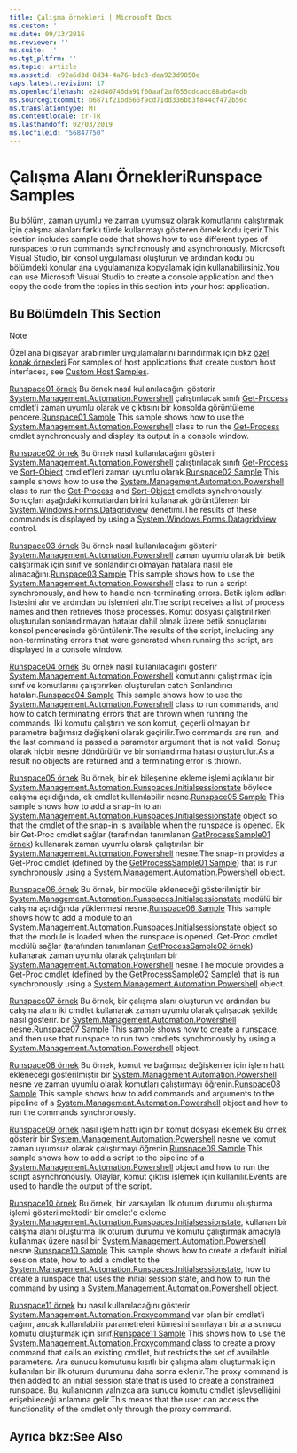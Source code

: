 ```yaml
---
title: Çalışma örnekleri | Microsoft Docs
ms.custom: ''
ms.date: 09/13/2016
ms.reviewer: ''
ms.suite: ''
ms.tgt_pltfrm: ''
ms.topic: article
ms.assetid: c92a6d3d-8d34-4a76-bdc3-dea923d9858e
caps.latest.revision: 17
ms.openlocfilehash: e24d40746da91f60aaf2af655ddcadc88ab6a4db
ms.sourcegitcommit: b6871f21bd666f9cd71dd336bb3f844cf472b56c
ms.translationtype: MT
ms.contentlocale: tr-TR
ms.lasthandoff: 02/03/2019
ms.locfileid: "56847750"
---
```

# <a name="runspace-samples"></a><span data-ttu-id="dc617-102">Çalışma Alanı Örnekleri</span><span class="sxs-lookup"><span data-stu-id="dc617-102">Runspace Samples</span></span>

<span data-ttu-id="dc617-103">Bu bölüm, zaman uyumlu ve zaman uyumsuz olarak komutlarını çalıştırmak için çalışma alanları farklı türde kullanmayı gösteren örnek kodu içerir.</span><span class="sxs-lookup"><span data-stu-id="dc617-103">This section includes sample code that shows how to use different types of runspaces to run commands synchronously and asynchronously.</span></span> <span data-ttu-id="dc617-104">Microsoft Visual Studio, bir konsol uygulaması oluşturun ve ardından kodu bu bölümdeki konular ana uygulamanıza kopyalamak için kullanabilirsiniz.</span><span class="sxs-lookup"><span data-stu-id="dc617-104">You can use Microsoft Visual Studio to create a console application and then copy the code from the topics in this section into your host application.</span></span>

## <a name="in-this-section"></a><span data-ttu-id="dc617-105">Bu Bölümde</span><span class="sxs-lookup"><span data-stu-id="dc617-105">In This Section</span></span>

> [!NOTE]
> <span data-ttu-id="dc617-106">Özel ana bilgisayar arabirimler uygulamalarını barındırmak için bkz [özel konak örnekleri](./custom-host-samples.md).</span><span class="sxs-lookup"><span data-stu-id="dc617-106">For samples of host applications that create custom host interfaces, see [Custom Host Samples](./custom-host-samples.md).</span></span>

 <span data-ttu-id="dc617-107">[Runspace01 örnek](./runspace01-sample.md) Bu örnek nasıl kullanılacağını gösterir [System.Management.Automation.Powershell](/dotnet/api/system.management.automation.powershell) çalıştırılacak sınıfı [Get-Process](/powershell/module/Microsoft.PowerShell.Management/Get-Process) cmdlet'i zaman uyumlu olarak ve çıktısını bir konsolda görüntüleme pencere.</span><span class="sxs-lookup"><span data-stu-id="dc617-107">[Runspace01 Sample](./runspace01-sample.md) This sample shows how to use the [System.Management.Automation.Powershell](/dotnet/api/system.management.automation.powershell) class to run the [Get-Process](/powershell/module/Microsoft.PowerShell.Management/Get-Process) cmdlet synchronously and display its output in a console window.</span></span>

 <span data-ttu-id="dc617-108">[Runspace02 örnek](./runspace02-sample.md) Bu örnek nasıl kullanılacağını gösterir [System.Management.Automation.Powershell](/dotnet/api/system.management.automation.powershell) çalıştırılacak sınıfı [Get-Process](/powershell/module/Microsoft.PowerShell.Management/Get-Process) ve [Sort-Object](/powershell/module/Microsoft.PowerShell.Utility/Sort-Object) cmdlet'leri zaman uyumlu olarak.</span><span class="sxs-lookup"><span data-stu-id="dc617-108">[Runspace02 Sample](./runspace02-sample.md) This sample shows how to use the [System.Management.Automation.Powershell](/dotnet/api/system.management.automation.powershell) class to run the [Get-Process](/powershell/module/Microsoft.PowerShell.Management/Get-Process) and [Sort-Object](/powershell/module/Microsoft.PowerShell.Utility/Sort-Object) cmdlets synchronously.</span></span> <span data-ttu-id="dc617-109">Sonuçları aşağıdaki komutlardan birini kullanarak görüntülenen bir [System.Windows.Forms.Datagridview](/dotnet/api/System.Windows.Forms.DataGridView) denetimi.</span><span class="sxs-lookup"><span data-stu-id="dc617-109">The results of these commands is displayed by using a [System.Windows.Forms.Datagridview](/dotnet/api/System.Windows.Forms.DataGridView) control.</span></span>

 <span data-ttu-id="dc617-110">[Runspace03 örnek](./runspace03-sample.md) Bu örnek nasıl kullanılacağını gösterir [System.Management.Automation.Powershell](/dotnet/api/system.management.automation.powershell) zaman uyumlu olarak bir betik çalıştırmak için sınıf ve sonlandırıcı olmayan hatalara nasıl ele alınacağını.</span><span class="sxs-lookup"><span data-stu-id="dc617-110">[Runspace03 Sample](./runspace03-sample.md) This sample shows how to use the [System.Management.Automation.Powershell](/dotnet/api/system.management.automation.powershell) class to run a script synchronously, and how to handle non-terminating errors.</span></span> <span data-ttu-id="dc617-111">Betik işlem adları listesini alır ve ardından bu işlemleri alır.</span><span class="sxs-lookup"><span data-stu-id="dc617-111">The script receives a list of process names and then retrieves those processes.</span></span> <span data-ttu-id="dc617-112">Komut dosyası çalıştırılırken oluşturulan sonlandırmayan hatalar dahil olmak üzere betik sonuçlarını konsol penceresinde görüntülenir.</span><span class="sxs-lookup"><span data-stu-id="dc617-112">The results of the script, including any non-terminating errors that were generated when running the script, are displayed in a console window.</span></span>

 <span data-ttu-id="dc617-113">[Runspace04 örnek](./runspace04-sample.md) Bu örnek nasıl kullanılacağını gösterir [System.Management.Automation.Powershell](/dotnet/api/system.management.automation.powershell) komutlarını çalıştırmak için sınıf ve komutlarını çalıştırırken oluşturulan catch Sonlandırıcı hataları.</span><span class="sxs-lookup"><span data-stu-id="dc617-113">[Runspace04 Sample](./runspace04-sample.md) This sample shows how to use the [System.Management.Automation.Powershell](/dotnet/api/system.management.automation.powershell) class to run commands, and how to catch terminating errors that are thrown when running the commands.</span></span> <span data-ttu-id="dc617-114">İki komutu çalıştırın ve son komut, geçerli olmayan bir parametre bağımsız değişkeni olarak geçirilir.</span><span class="sxs-lookup"><span data-stu-id="dc617-114">Two commands are run, and the last command is passed a parameter argument that is not valid.</span></span> <span data-ttu-id="dc617-115">Sonuç olarak hiçbir nesne döndürülür ve bir sonlandırma hatası oluşturulur.</span><span class="sxs-lookup"><span data-stu-id="dc617-115">As a result no objects are returned and a terminating error is thrown.</span></span>

 <span data-ttu-id="dc617-116">[Runspace05 örnek](./runspace05-sample.md) Bu örnek, bir ek bileşenine ekleme işlemi açıklanır bir [System.Management.Automation.Runspaces.Initialsessionstate](/dotnet/api/System.Management.Automation.Runspaces.InitialSessionState) böylece çalışma açıldığında, ek cmdlet kullanılabilir nesne.</span><span class="sxs-lookup"><span data-stu-id="dc617-116">[Runspace05 Sample](./runspace05-sample.md) This sample shows how to add a snap-in to an [System.Management.Automation.Runspaces.Initialsessionstate](/dotnet/api/System.Management.Automation.Runspaces.InitialSessionState) object so that the cmdlet of the snap-in is available when the runspace is opened.</span></span> <span data-ttu-id="dc617-117">Ek bir Get-Proc cmdlet sağlar (tarafından tanımlanan [GetProcessSample01 örnek](../cmdlet/getprocesssample01-sample.md)) kullanarak zaman uyumlu olarak çalıştırılan bir [System.Management.Automation.Powershell](/dotnet/api/system.management.automation.powershell) nesne.</span><span class="sxs-lookup"><span data-stu-id="dc617-117">The snap-in provides a Get-Proc cmdlet (defined by the [GetProcessSample01 Sample](../cmdlet/getprocesssample01-sample.md)) that is run synchronously using a [System.Management.Automation.Powershell](/dotnet/api/system.management.automation.powershell) object.</span></span>

 <span data-ttu-id="dc617-118">[Runspace06 örnek](./runspace06-sample.md) Bu örnek, bir modüle ekleneceği gösterilmiştir bir [System.Management.Automation.Runspaces.Initialsessionstate](/dotnet/api/System.Management.Automation.Runspaces.InitialSessionState) modülü bir çalışma açıldığında yüklenmesi nesne.</span><span class="sxs-lookup"><span data-stu-id="dc617-118">[Runspace06 Sample](./runspace06-sample.md) This sample shows how to add a module to an [System.Management.Automation.Runspaces.Initialsessionstate](/dotnet/api/System.Management.Automation.Runspaces.InitialSessionState) object so that the module is loaded when the runspace is opened.</span></span> <span data-ttu-id="dc617-119">Get-Proc cmdlet modülü sağlar (tarafından tanımlanan [GetProcessSample02 örnek](../cmdlet/getprocesssample02-sample.md)) kullanarak zaman uyumlu olarak çalıştırılan bir [System.Management.Automation.Powershell](/dotnet/api/system.management.automation.powershell) nesne.</span><span class="sxs-lookup"><span data-stu-id="dc617-119">The module provides a Get-Proc cmdlet (defined by the [GetProcessSample02 Sample](../cmdlet/getprocesssample02-sample.md)) that is run synchronously using a [System.Management.Automation.Powershell](/dotnet/api/system.management.automation.powershell) object.</span></span>

 <span data-ttu-id="dc617-120">[Runspace07 örnek](./runspace07-sample.md) Bu örnek, bir çalışma alanı oluşturun ve ardından bu çalışma alanı iki cmdlet kullanarak zaman uyumlu olarak çalışacak şekilde nasıl gösterir. bir [System.Management.Automation.Powershell](/dotnet/api/system.management.automation.powershell) nesne.</span><span class="sxs-lookup"><span data-stu-id="dc617-120">[Runspace07 Sample](./runspace07-sample.md) This sample shows how to create a runspace, and then use that runspace to run two cmdlets synchronously by using a [System.Management.Automation.Powershell](/dotnet/api/system.management.automation.powershell) object.</span></span>

 <span data-ttu-id="dc617-121">[Runspace08 örnek](./runspace08-sample.md) Bu örnek, komut ve bağımsız değişkenler için işlem hattı ekleneceği gösterilmiştir bir [System.Management.Automation.Powershell](/dotnet/api/system.management.automation.powershell) nesne ve zaman uyumlu olarak komutları çalıştırmayı öğrenin.</span><span class="sxs-lookup"><span data-stu-id="dc617-121">[Runspace08 Sample](./runspace08-sample.md) This sample shows how to add commands and arguments to the pipeline of a [System.Management.Automation.Powershell](/dotnet/api/system.management.automation.powershell) object and how to run the commands synchronously.</span></span>

 <span data-ttu-id="dc617-122">[Runspace09 örnek](./runspace09-sample.md) nasıl işlem hattı için bir komut dosyası eklemek Bu örnek gösterir bir [System.Management.Automation.Powershell](/dotnet/api/system.management.automation.powershell) nesne ve komut zaman uyumsuz olarak çalıştırmayı öğrenin.</span><span class="sxs-lookup"><span data-stu-id="dc617-122">[Runspace09 Sample](./runspace09-sample.md) This sample shows how to add a script to the pipeline of a [System.Management.Automation.Powershell](/dotnet/api/system.management.automation.powershell) object and how to run the script asynchronously.</span></span> <span data-ttu-id="dc617-123">Olaylar, komut çıktısı işlemek için kullanılır.</span><span class="sxs-lookup"><span data-stu-id="dc617-123">Events are used to handle the output of the script.</span></span>

 <span data-ttu-id="dc617-124">[Runspace10 örnek](./runspace10-sample.md) Bu örnek, bir varsayılan ilk oturum durumu oluşturma işlemi gösterilmektedir bir cmdlet'e ekleme [System.Management.Automation.Runspaces.Initialsessionstate](/dotnet/api/System.Management.Automation.Runspaces.InitialSessionState), kullanan bir çalışma alanı oluşturma ilk oturum durumu ve komutu çalıştırmak amacıyla kullanmak üzere nasıl bir [System.Management.Automation.Powershell](/dotnet/api/system.management.automation.powershell) nesne.</span><span class="sxs-lookup"><span data-stu-id="dc617-124">[Runspace10 Sample](./runspace10-sample.md) This sample shows how to create a default initial session state, how to add a cmdlet to the [System.Management.Automation.Runspaces.Initialsessionstate](/dotnet/api/System.Management.Automation.Runspaces.InitialSessionState), how to create a runspace that uses the initial session state, and how to run the command by using a [System.Management.Automation.Powershell](/dotnet/api/system.management.automation.powershell) object.</span></span>

 <span data-ttu-id="dc617-125">[Runspace11 örnek](./runspace11-sample.md) bu nasıl kullanılacağını gösterir [System.Management.Automation.Proxycommand](/dotnet/api/System.Management.Automation.ProxyCommand) var olan bir cmdlet'i çağırır, ancak kullanılabilir parametreleri kümesini sınırlayan bir ara sunucu komutu oluşturmak için sınıf.</span><span class="sxs-lookup"><span data-stu-id="dc617-125">[Runspace11 Sample](./runspace11-sample.md) This shows how to use the [System.Management.Automation.Proxycommand](/dotnet/api/System.Management.Automation.ProxyCommand) class to create a proxy command that calls an existing cmdlet, but restricts the set of available parameters.</span></span> <span data-ttu-id="dc617-126">Ara sunucu komutunu kısıtlı bir çalışma alanı oluşturmak için kullanılan bir ilk oturum durumunu daha sonra eklenir.</span><span class="sxs-lookup"><span data-stu-id="dc617-126">The proxy command is then added to an initial session state that is used to create a constrained runspace.</span></span> <span data-ttu-id="dc617-127">Bu, kullanıcının yalnızca ara sunucu komutu cmdlet işlevselliğini erişebileceği anlamına gelir.</span><span class="sxs-lookup"><span data-stu-id="dc617-127">This means that the user can access the functionality of the cmdlet only through the proxy command.</span></span>

## <a name="see-also"></a><span data-ttu-id="dc617-128">Ayrıca bkz:</span><span class="sxs-lookup"><span data-stu-id="dc617-128">See Also</span></span>
